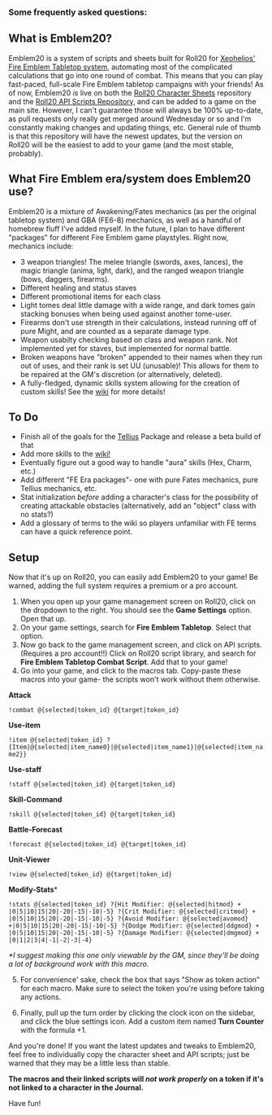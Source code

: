 ### Some frequently asked questions: ###

## What is Emblem20? ##

Emblem20 is a system of scripts and sheets built for Roll20 for [Xeohelios'](https://reddit.com/user/xeohelios) [Fire Emblem Tabletop system](https://www.dropbox.com/sh/fvib0sh0o4fqt8d/AACJ66fUDtxL5atM5-ZcE8Ypa?dl=0), automating most of the complicated calculations that go into one round of combat. This means that you can play fast-paced, full-scale Fire Emblem tabletop campaigns with your friends! As of now, Emblem20 *is* live on both the [Roll20 Character Sheets](https://github.com/Roll20/roll20-character-sheets) repository and the [Roll20 API Scripts Repository](https://github.com/missing-q/roll20-api-scripts), and can be added to a game on the main site. However, I can't guarantee those will always be 100% up-to-date, as pull requests only really get merged around Wednesday or so and I'm constantly making changes and updating things, etc. General rule of thumb is that this repository will have the newest updates, but the version on Roll20 will be the easiest to add to your game (and the most stable, probably).

## What Fire Emblem era/system does Emblem20 use? ##

Emblem20 is a mixture of Awakening/Fates mechanics (as per the original tabletop system) and GBA (FE6-8) mechanics, as well as a handful of homebrew fluff I've added myself. In the future, I plan to have different "packages" for different Fire Emblem game playstyles. Right now, mechanics include:
- 3 weapon triangles! The melee triangle (swords, axes, lances), the magic triangle (anima, light, dark), and the ranged weapon triangle (bows, daggers, firearms).
- Different healing and status staves
- Different promotional items for each class
- Light tomes deal little damage with a wide range, and dark tomes gain stacking bonuses when being used against another tome-user.
- Firearms don't use strength in their calculations, instead running off of pure Might, and are counted as a separate damage type.
- Weapon usabilty checking based on class and weapon rank. Not implemented yet for staves, but implemented for normal battle.
- Broken weapons have "broken" appended to their names when they run out of uses, and their rank is set UU (unusable)! This allows for them to be repaired at the GM's discretion (or alternatively, deleted).
- A fully-fledged, dynamic skills system allowing for the creation of custom skills! See the [wiki](https://github.com/missing-q/emblem20/wiki) for more details!

## To Do ##
- Finish all of the goals for the [Tellius](https://github.com/missing-q/emblem20/projects/1) Package and release a beta build of that
- Add more skills to the [wiki!](https://github.com/missing-q/emblem20/wiki)
- Eventually figure out a good way to handle "aura" skills (Hex, Charm, etc.)
- Add different "FE Era packages"- one with pure Fates mechanics, pure Tellius mechanics, etc.
- Stat initialization *before* adding a character's class for the possibility of creating attackable obstacles (alternatively, add an "object" class with no stats?)
- Add a glossary of terms to the wiki so players unfamiliar with FE terms can have a quick reference point.

## Setup ##

Now that it's up on Roll20, you can easily add Emblem20 to your game! Be warned, adding the full system requires a premium or a pro account.

1. When you open up your game management screen on Roll20, click on the dropdown to the right. You should see the **Game Settings** option. Open that up.
2. On your game settings, search for **Fire Emblem Tabletop**. Select that option.
3. Now go back to the game management screen, and click on API scripts. (Requires a pro account!!) Click on Roll20 script library, and search for **Fire Emblem Tabletop Combat Script**. Add that to your game!
4. Go into your game, and click to the macros tab. Copy-paste these macros into your game- the scripts won't work without them otherwise.

**Attack**

`!combat @{selected|token_id} @{target|token_id}`

**Use-item**

`!item @{selected|token_id} ?{Item|@{selected|item_name0}|@{selected|item_name1}|@{selected|item_name2}}`

**Use-staff**

`!staff @{selected|token_id} @{target|token_id}`

**Skill-Command**

`!skill @{selected|token_id} @{target|token_id}`

**Battle-Forecast**

`!forecast @{selected|token_id} @{target|token_id}`

**Unit-Viewer**

`!view @{selected|token_id} @{target|token_id}`

**Modify-Stats**\*

`!stats @{selected|token_id} ?{Hit Modifier: @{selected|hitmod} + |0|5|10|15|20|-20|-15|-10|-5} ?{Crit Modifier: @{selected|critmod} + |0|5|10|15|20|-20|-15|-10|-5} ?{Avoid Modifier: @{selected|avomod} +|0|5|10|15|20|-20|-15|-10|-5} ?{Dodge Modifier: @{selected|ddgmod} + |0|5|10|15|20|-20|-15|-10|-5} ?{Damage Modifier: @{selected|dmgmod} + |0|1|2|3|4|-1|-2|-3|-4}`

_*I suggest making this one only viewable by the GM, since they'll be doing a lot of background work with this macro._

5. For convenience' sake, check the box that says "Show as token action" for each macro. Make sure to select the token you're using before taking any actions.

6. Finally, pull up the turn order by clicking the clock icon on the sidebar, and click the blue settings icon. Add a custom item named **Turn Counter** with the formula +1.

And you're done! If you want the latest updates and tweaks to Emblem20, feel free to individually copy the character sheet and API scripts; just be warned that they may be a little less than stable.

**The macros and their linked scripts will *not work properly* on a token if it's not linked to a character in the Journal.**

Have fun!
